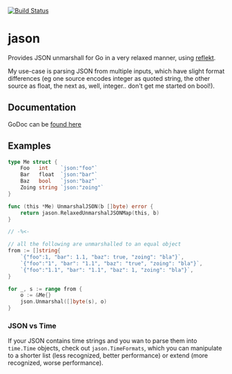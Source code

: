 [![Build Status](https://travis-ci.org/ukautz/jason.svg?branch=master)](https://travis-ci.org/ukautz/jason)

jason
=====

Provides JSON unmarshall for Go in a very relaxed manner, using [reflekt](https://github.com/ukautz/reflekt).

My use-case is parsing JSON from multiple inputs, which have slight format differences (eg one
source encodes integer as quoted string, the other source as float, the next as, well, integer..
don't get me started on bool!).

Documentation
-------------

GoDoc can be [found here](http://godoc.org/github.com/ukautz/jason)

Examples
--------

``` go
type Me struct {
    Foo   int    `json:"foo"`
    Bar   float  `json:"bar"`
    Baz   bool   `json:"baz"`
    Zoing string `json:"zoing"`
}

func (this *Me) UnmarshalJSON(b []byte) error {
    return jason.RelaxedUnmarshalJSONMap(this, b)
}

// -%<-

// all the following are unmarshalled to an equal object
from := []string{
    `{"foo":1, "bar": 1.1, "baz": true, "zoing": "bla"}`,
    `{"foo":"1", "bar": "1.1", "baz": "true", "zoing": "bla"}`,
    `{"foo":"1.1", "bar": "1.1", "baz": 1, "zoing": "bla"}`,
}

for _, s := range from {
    o := &Me{}
    json.Unmarshal([]byte(s), o)
}
```

### JSON vs Time

If your JSON contains time strings and you wan to parse them into `time.Time` objects, check
out `jason.TimeFormats`, which you can manipulate to a shorter list (less recognized, better
performance) or extend (more recognized, worse performance).

